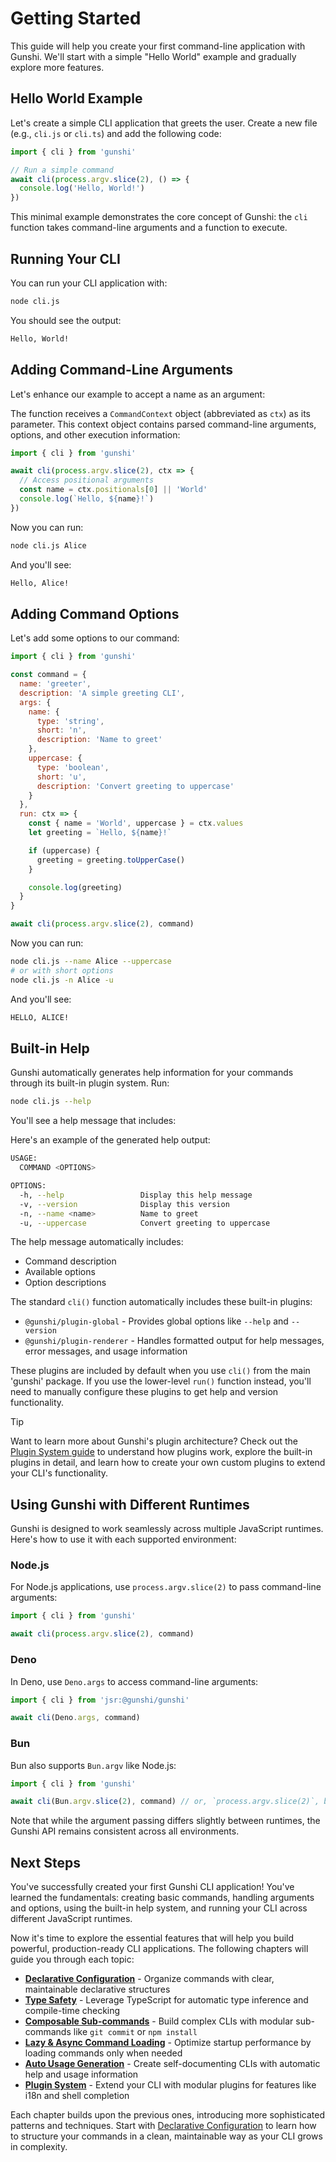 # Getting Started

This guide will help you create your first command-line application with Gunshi. We'll start with a simple "Hello World" example and gradually explore more features.

## Hello World Example

Let's create a simple CLI application that greets the user. Create a new file (e.g., `cli.js` or `cli.ts`) and add the following code:

```js [cli.js]
import { cli } from 'gunshi'

// Run a simple command
await cli(process.argv.slice(2), () => {
  console.log('Hello, World!')
})
```

This minimal example demonstrates the core concept of Gunshi: the `cli` function takes command-line arguments and a function to execute.

## Running Your CLI

You can run your CLI application with:

```sh
node cli.js
```

You should see the output:

```sh
Hello, World!
```

## Adding Command-Line Arguments

Let's enhance our example to accept a name as an argument:

The function receives a `CommandContext` object (abbreviated as `ctx`) as its parameter. This context object contains parsed command-line arguments, options, and other execution information:

```js [cli.js]
import { cli } from 'gunshi'

await cli(process.argv.slice(2), ctx => {
  // Access positional arguments
  const name = ctx.positionals[0] || 'World'
  console.log(`Hello, ${name}!`)
})
```

Now you can run:

```sh
node cli.js Alice
```

And you'll see:

```sh
Hello, Alice!
```

## Adding Command Options

Let's add some options to our command:

```js [cli.js]
import { cli } from 'gunshi'

const command = {
  name: 'greeter',
  description: 'A simple greeting CLI',
  args: {
    name: {
      type: 'string',
      short: 'n',
      description: 'Name to greet'
    },
    uppercase: {
      type: 'boolean',
      short: 'u',
      description: 'Convert greeting to uppercase'
    }
  },
  run: ctx => {
    const { name = 'World', uppercase } = ctx.values
    let greeting = `Hello, ${name}!`

    if (uppercase) {
      greeting = greeting.toUpperCase()
    }

    console.log(greeting)
  }
}

await cli(process.argv.slice(2), command)
```

Now you can run:

```sh
node cli.js --name Alice --uppercase
# or with short options
node cli.js -n Alice -u
```

And you'll see:

```sh
HELLO, ALICE!
```

## Built-in Help

Gunshi automatically generates help information for your commands through its built-in plugin system. Run:

```sh
node cli.js --help
```

You'll see a help message that includes:

Here's an example of the generated help output:

```sh
USAGE:
  COMMAND <OPTIONS>

OPTIONS:
  -h, --help                 Display this help message
  -v, --version              Display this version
  -n, --name <name>          Name to greet
  -u, --uppercase            Convert greeting to uppercase
```

The help message automatically includes:

- Command description
- Available options
- Option descriptions

The standard `cli()` function automatically includes these built-in plugins:

- `@gunshi/plugin-global` - Provides global options like `--help` and `--version`
- `@gunshi/plugin-renderer` - Handles formatted output for help messages, error messages, and usage information

These plugins are included by default when you use `cli()` from the main 'gunshi' package. If you use the lower-level `run()` function instead, you'll need to manually configure these plugins to get help and version functionality.

<!-- eslint-disable markdown/no-missing-label-refs -->

> [!TIP]
> Want to learn more about Gunshi's plugin architecture? Check out the [Plugin System guide](./plugin-system.md) to understand how plugins work, explore the built-in plugins in detail, and learn how to create your own custom plugins to extend your CLI's functionality.

<!-- eslint-enable markdown/no-missing-label-refs -->

## Using Gunshi with Different Runtimes

Gunshi is designed to work seamlessly across multiple JavaScript runtimes. Here's how to use it with each supported environment:

### Node.js

For Node.js applications, use `process.argv.slice(2)` to pass command-line arguments:

```js
import { cli } from 'gunshi'

await cli(process.argv.slice(2), command)
```

### Deno

In Deno, use `Deno.args` to access command-line arguments:

```js
import { cli } from 'jsr:@gunshi/gunshi'

await cli(Deno.args, command)
```

### Bun

Bun also supports `Bun.argv` like Node.js:

```js
import { cli } from 'gunshi'

await cli(Bun.argv.slice(2), command) // or, `process.argv.slice(2)`, because bun support Node.js API compatible
```

Note that while the argument passing differs slightly between runtimes, the Gunshi API remains consistent across all environments.

## Next Steps

You've successfully created your first Gunshi CLI application! You've learned the fundamentals: creating basic commands, handling arguments and options, using the built-in help system, and running your CLI across different JavaScript runtimes.

Now it's time to explore the essential features that will help you build powerful, production-ready CLI applications. The following chapters will guide you through each topic:

- **[Declarative Configuration](./declarative.md)** - Organize commands with clear, maintainable declarative structures
- **[Type Safety](./type-safe.md)** - Leverage TypeScript for automatic type inference and compile-time checking
- **[Composable Sub-commands](./composable.md)** - Build complex CLIs with modular sub-commands like `git commit` or `npm install`
- **[Lazy & Async Command Loading](./lazy-async.md)** - Optimize startup performance by loading commands only when needed
- **[Auto Usage Generation](./auto-usage.md)** - Create self-documenting CLIs with automatic help and usage information
- **[Plugin System](./plugin-system.md)** - Extend your CLI with modular plugins for features like i18n and shell completion

Each chapter builds upon the previous ones, introducing more sophisticated patterns and techniques. Start with [Declarative Configuration](./declarative.md) to learn how to structure your commands in a clean, maintainable way as your CLI grows in complexity.
